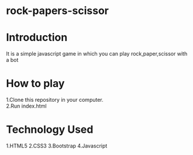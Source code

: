 # rock-papers-scissor
# Introduction
It is a simple javascript game in which you can play rock,paper,scissor with a bot

# How to play
1.Clone this repository in your computer.<br>
2.Run index.html

# Technology Used
1.HTML5
2.CSS3
3.Bootstrap
4.Javascript

